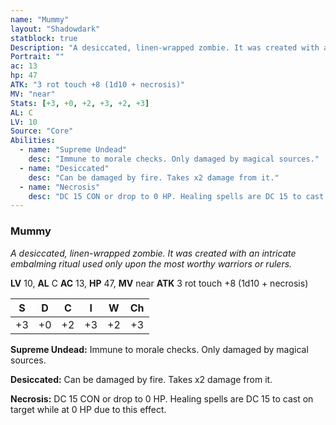 ```yaml
---
name: "Mummy"
layout: "Shadowdark"
statblock: true
Description: "A desiccated, linen-wrapped zombie. It was created with an intricate embalming ritual used only upon the most worthy warriors or rulers."
Portrait: ""
ac: 13
hp: 47
ATK: "3 rot touch +8 (1d10 + necrosis)"
MV: "near"
Stats: [+3, +0, +2, +3, +2, +3]
AL: C
LV: 10
Source: "Core"
Abilities:
  - name: "Supreme Undead"
    desc: "Immune to morale checks. Only damaged by magical sources."
  - name: "Desiccated"
    desc: "Can be damaged by fire. Takes x2 damage from it."
  - name: "Necrosis"
    desc: "DC 15 CON or drop to 0 HP. Healing spells are DC 15 to cast on target while at 0 HP due to this effect."
---
```


### Mummy

_A desiccated, linen-wrapped zombie. It was created with an intricate embalming ritual used only upon the most worthy warriors or rulers._

**LV** 10, **AL** C
**AC** 13, **HP** 47, **MV** near
**ATK** 3 rot touch +8 (1d10 + necrosis)

|  S  |  D  |  C  |  I  |  W  |  Ch  |
|:---:|:---:|:---:|:---:|:---:|:----:|
| +3 | +0 | +2 | +3 | +2 | +3 |

**Supreme Undead:** Immune to morale checks. Only damaged by magical sources.

**Desiccated:** Can be damaged by fire. Takes x2 damage from it.

**Necrosis:** DC 15 CON or drop to 0 HP. Healing spells are DC 15 to cast on target while at 0 HP due to this effect.

